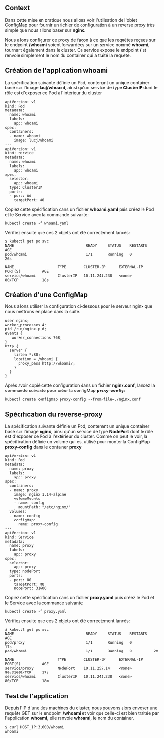 ## Context

Dans cette mise en pratique nous allons voir l'utilisation de l'objet ConfigMap pour fournir un fichier de configuration à un reverse proxy très simple que nous allons baser sur **nginx**.

Nous allons configurer ce proxy de façon à ce que les requètes reçues sur le endpoint **/whoami** soient forwardées sur un service nommé **whoami**, tournant également dans le cluster. Ce service expose le endpoint **/** et renvoie simplement le nom du container qui a traité la requète.

## Création de l'application whoami

La spécification suivante définie un Pod, contenant un unique container basé sur l'image **lucj/whoami**, ainsi qu'un service de type **ClusterIP** dont le rôle est d'exposer ce Pod à l'intérieur du cluster.


```
apiVersion: v1
kind: Pod
metadata:
  name: whoami
  labels:
    app: whoami
spec:
  containers:
  - name: whoami
    image: lucj/whoami
---
apiVersion: v1
kind: Service
metadata:
  name: whoami
  labels:
    app: whoami
spec:
  selector:
    app: whoami
  type: ClusterIP
  ports:
  - port: 80
    targetPort: 80
```

Copiez cette spécification dans un fichier **whoami.yaml** puis créez le Pod et le Service avec la commande suivante:

```
kubectl create -f whoami.yaml
```

Vérifiez ensuite que ces 2 objets ont été correctement lancés:

```
$ kubectl get po,svc
NAME                                 READY     STATUS    RESTARTS   AGE
pod/whoami                           1/1       Running   0          26s

NAME                    TYPE        CLUSTER-IP      EXTERNAL-IP   PORT(S)          AGE
service/whoami          ClusterIP   10.11.243.238   <none>        80/TCP           18s
```

## Création d'une ConfigMap

Nous allons utiliser la configuration ci-dessous pour le serveur nginx que nous mettrons en place dans la suite.

```
user nginx;
worker_processes 4;
pid /run/nginx.pid;
events {
   worker_connections 768;
}
http {
  server {
    listen *:80;
    location = /whoami {
      proxy_pass http://whoami/;
    }
  }
}
```

Après avoir copié cette configuration dans un fichier **nginx.conf**, lancez la commande suivante pour créer la configMap **proxy-config**:

```
kubectl create configmap proxy-config --from-file=./nginx.conf
```

## Spécification du reverse-proxy

La spécification suivante définie un Pod, contenant un unique container basé sur l'image **nginx**, ainsi qu'un service de type **NodePort** dont le rôle est d'exposer ce Pod à l'extérieur du cluster.
Comme on peut le voir, la spécification définie un volume qui est utilisé pour monter la ConfigMap **proxy-config** dans le container **proxy**.

```
apiVersion: v1
kind: Pod
metadata:
  name: proxy
  labels:
    app: proxy
spec:
  containers:
  - name: proxy
    image: nginx:1.14-alpine
    volumeMounts:
    - name: config
      mountPath: "/etc/nginx/"
  volumes:
  - name: config
    configMap:
      name: proxy-config
---
apiVersion: v1
kind: Service
metadata:
  name: proxy
  labels:
    app: proxy
spec:
  selector:
    app: proxy
  type: nodePort
  ports:
  - port: 80
    targetPort: 80
    nodePort: 31600
```

Copiez cette spécification dans un fichier **proxy.yaml** puis créez le Pod et le Service avec la commande suivante:

```
kubectl create -f proxy.yaml
```

Vérifiez ensuite que ces 2 objets ont été correctement lancés:

```
$ kubectl get po,svc
NAME                                 READY     STATUS    RESTARTS   AGE
pod/proxy                            1/1       Running   0          17s
pod/whoami                           1/1       Running   0          2m

NAME                    TYPE        CLUSTER-IP      EXTERNAL-IP   PORT(S)          AGE
service/proxy           NodePort    10.11.255.14    <none>        80:31600/TCP     17s
service/whoami          ClusterIP   10.11.243.238   <none>        80/TCP           18m
```

## Test de l'application

Depuis l'IP d'une des machines du cluster, nous pouvons alors envoyer une requête GET sur le endpoint **/whoami** et voir que celle-ci est bien traitée par l'application **whoami**, elle renvoie **whoami**, le nom du container.

```
$ curl HOST_IP:31600/whoami
whoami
```
